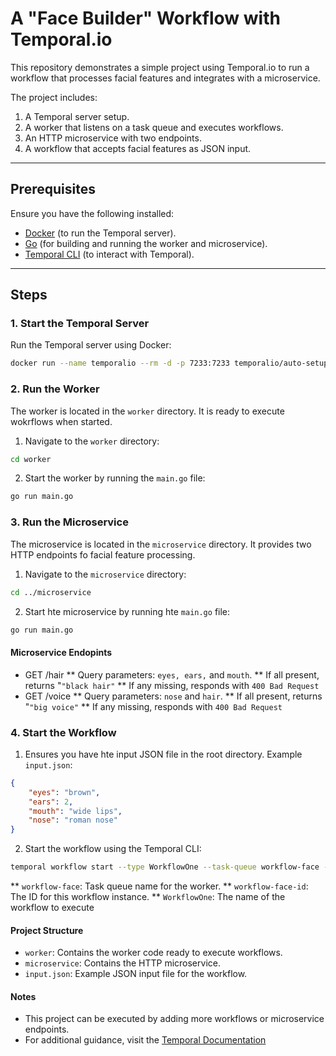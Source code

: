 # A "Face Builder" Workflow with Temporal.io  

This repository demonstrates a simple project using Temporal.io to run a workflow that processes facial features and integrates with a microservice.  

The project includes:  
1. A Temporal server setup.  
2. A worker that listens on a task queue and executes workflows.  
3. An HTTP microservice with two endpoints.  
4. A workflow that accepts facial features as JSON input.  

---

## Prerequisites  

Ensure you have the following installed:  

- [Docker](https://www.docker.com/) (to run the Temporal server).  
- [Go](https://go.dev/) (for building and running the worker and microservice).  
- [Temporal CLI](https://docs.temporal.io/cli) (to interact with Temporal).  

---

## Steps  

### 1. Start the Temporal Server  

Run the Temporal server using Docker:  

```bash
docker run --name temporalio --rm -d -p 7233:7233 temporalio/auto-setup
```

### 2. Run the Worker

The worker is located in the `worker` directory. It is ready to execute wokrflows when started.

1. Navigate to the `worker` directory:

```bash
cd worker
```

2. Start the worker by running the `main.go` file:

```bash
go run main.go
```

### 3. Run the Microservice

The microservice is located in the `microservice` directory. It provides two HTTP endpoints fo facial feature processing.

1. Navigate to the `microservice` directory:

```bash
cd ../microservice
```

2. Start hte microservice by running hte `main.go` file:

```bash
go run main.go
```

#### Microservice Endopints

* GET /hair
** Query parameters: `eyes, ears,` and `mouth`.
** If all present, returns "`"black hair"`
** If any missing, responds with `400 Bad Request`
* GET /voice
** Query parameters: `nose` and `hair`.
** If all present, returns "`"big voice"`
** If any missing, responds with `400 Bad Request`

### 4. Start the Workflow

1. Ensures you have hte input JSON file in the root directory. Example `input.json`:

```json
{
    "eyes": "brown",
    "ears": 2,
    "mouth": "wide lips",
    "nose": "roman nose"
}
```

2. Start the workflow using the Temporal CLI:

```bash
temporal workflow start --type WorkflowOne --task-queue workflow-face --workflow-id workflow-face-id --input-file '../input.json'
```

** `workflow-face`: Task queue name for the worker.
** `workflow-face-id`: The ID for this workflow instance.
** `WorkflowOne`: The name of the workflow to execute

#### Project Structure

* `worker`: Contains the worker code ready to execute workflows.
* `microservice`: Contains the HTTP microservice.
* `input.json`: Example JSON input file for the workflow.

#### Notes

* This project can be executed by adding more workflows or microservice endpoints.
* For additional guidance, visit the [Temporal Documentation](https://docs.temporal.io)